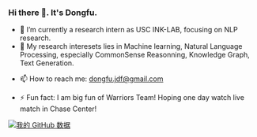 ### Hi there 👋. It's Dongfu.

- 🔭 I’m currently a research intern as USC INK-LAB, focusing on NLP research.
- 🌱 My research interesets lies in Machine learning, Natural Language Processing, especially CommonSense Reasonning, Knowledge Graph, Text Generation. 
<!-- - 👯 I’m looking to collaborate on ... -->
<!-- - 🤔 I’m looking for help with ... -->
<!-- - 💬 Ask me about ... -->
- 📫 How to reach me: dongfu.jdf@gmail.com
<!-- - 😄 Pronouns: ... -->
- ⚡ Fun fact: I am big fun of Warriors Team! Hoping one day watch live match in Chase Center!


[![我的 GitHub 数据](https://github-readme-stats.vercel.app/api?username=jdf-prog)]()
